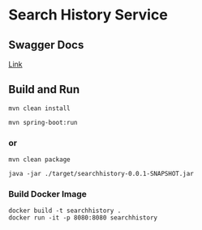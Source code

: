 # Search History Service

## Swagger Docs
[Link](http://localhost:8080/api/v1/swagger-ui/index.html)

## Build and Run

```mvn clean install```

```mvn spring-boot:run```

### or
```mvn clean package```

```java -jar ./target/searchhistory-0.0.1-SNAPSHOT.jar```

### Build Docker Image
```
docker build -t searchhistory .
docker run -it -p 8080:8080 searchhistory
```
